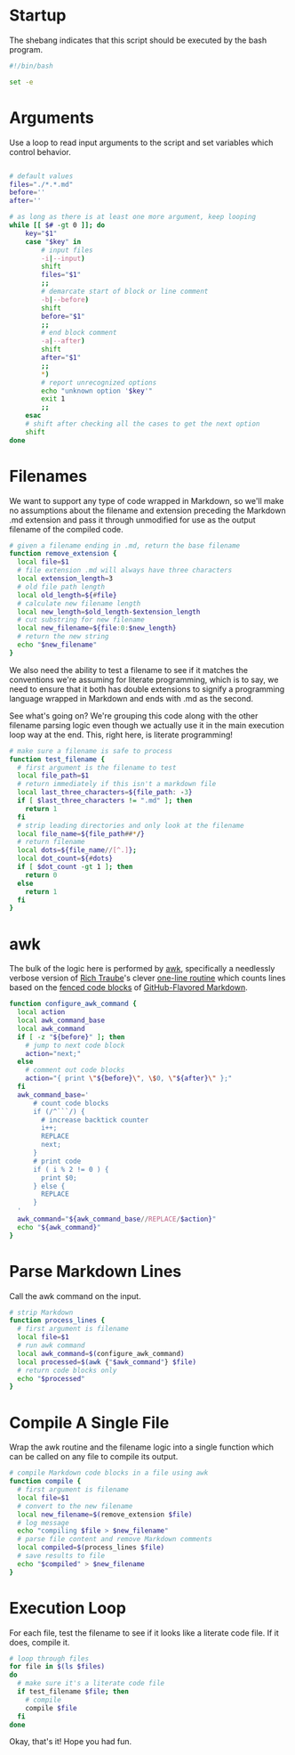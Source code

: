 # Startup #

The shebang indicates that this script should be executed by the bash program.

```bash
#!/bin/bash

set -e
```

# Arguments

Use a loop to read input arguments to the script and set variables which control behavior.

```bash

# default values
files="./*.*.md"
before=''
after=''

# as long as there is at least one more argument, keep looping
while [[ $# -gt 0 ]]; do
    key="$1"
    case "$key" in
        # input files
        -i|--input)
        shift
        files="$1"
        ;;
        # demarcate start of block or line comment
        -b|--before)
        shift
        before="$1"
        ;;
        # end block comment
        -a|--after)
        shift
        after="$1"
        ;;
        *)
        # report unrecognized options
        echo "unknown option '$key'"
        exit 1
        ;;
    esac
    # shift after checking all the cases to get the next option
    shift
done
```

# Filenames #

We want to support any type of code wrapped in Markdown, so we'll make no assumptions about the filename and extension preceding the Markdown .md extension and pass it through unmodified for use as the output filename of the compiled code.

```bash
# given a filename ending in .md, return the base filename
function remove_extension {
  local file=$1
  # file extension .md will always have three characters
  local extension_length=3
  # old file path length
  local old_length=${#file}
  # calculate new filename length
  local new_length=$old_length-$extension_length
  # cut substring for new filename
  local new_filename=${file:0:$new_length}
  # return the new string
  echo "$new_filename"
}
```

We also need the ability to test a filename to see if it matches the conventions we're assuming for literate programming, which is to say, we need to ensure that it both has double extensions to signify a programming language wrapped in Markdown and ends with .md as the second.

See what's going on? We're grouping this code along with the other filename parsing logic even though we actually use it in the main execution loop way at the end. This, right here, is literate programming!

```bash
# make sure a filename is safe to process
function test_filename {
  # first argument is the filename to test
  local file_path=$1
  # return immediately if this isn't a markdown file
  local last_three_characters=${file_path: -3}
  if [ $last_three_characters != ".md" ]; then
    return 1
  fi
  # strip leading directories and only look at the filename
  local file_name=${file_path##*/}
  # return filename
  local dots=${file_name//[^.]};
  local dot_count=${#dots}
  if [ $dot_count -gt 1 ]; then
    return 0
  else
    return 1
  fi
}
```

# awk

The bulk of the logic here is performed by [awk](https://www.gnu.org/software/gawk/manual/gawk.html), specifically a needlessly verbose version of [Rich Traube](https://github.com/trauber)'s clever [one-line routine](https://gist.github.com/trauber/4955706) which counts lines based on the [fenced code blocks](https://help.github.com/articles/creating-and-highlighting-code-blocks/) of [GitHub-Flavored Markdown](https://github.github.com/gfm/).

```bash
function configure_awk_command {
  local action
  local awk_command_base
  local awk_command
  if [ -z "${before}" ]; then
    # jump to next code block
    action="next;"
  else
    # comment out code blocks
    action="{ print \"${before}\", \$0, \"${after}\" };"
  fi
  awk_command_base='
      # count code blocks
      if (/^```/) {
        # increase backtick counter
        i++;
        REPLACE
        next;
      }
      # print code
      if ( i % 2 != 0 ) {
        print $0;
      } else {
        REPLACE
      }
  '
  awk_command="${awk_command_base//REPLACE/$action}"
  echo "${awk_command}"
}
```

# Parse Markdown Lines #

Call the awk command on the input.

```bash
# strip Markdown
function process_lines {
  # first argument is filename
  local file=$1
  # run awk command
  local awk_command=$(configure_awk_command)
  local processed=$(awk {"$awk_command"} $file)
  # return code blocks only
  echo "$processed"
}
```

# Compile A Single File #

Wrap the awk routine and the filename logic into a single
function which can be called on any file to compile its output.

```bash
# compile Markdown code blocks in a file using awk
function compile {
  # first argument is filename
  local file=$1
  # convert to the new filename
  local new_filename=$(remove_extension $file)
  # log message
  echo "compiling $file > $new_filename"
  # parse file content and remove Markdown comments
  local compiled=$(process_lines $file)
  # save results to file
  echo "$compiled" > $new_filename
}
```

# Execution Loop #

For each file, test the filename to see if it looks like a literate code file. If it does, compile it.

```bash
# loop through files
for file in $(ls $files)
do
  # make sure it's a literate code file
  if test_filename $file; then
    # compile
    compile $file
  fi
done
```

Okay, that's it! Hope you had fun.
